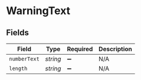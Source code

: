 # WarningText


## Fields

| Field              | Type               | Required           | Description        |
| ------------------ | ------------------ | ------------------ | ------------------ |
| `numberText`       | *string*           | :heavy_minus_sign: | N/A                |
| `length`           | *string*           | :heavy_minus_sign: | N/A                |